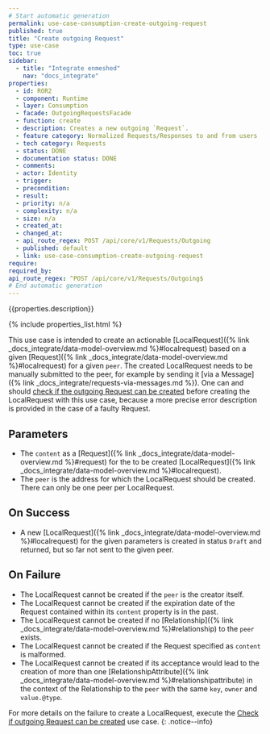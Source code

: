 ```yaml
---
# Start automatic generation
permalink: use-case-consumption-create-outgoing-request
published: true
title: "Create outgoing Request"
type: use-case
toc: true
sidebar:
  - title: "Integrate enmeshed"
    nav: "docs_integrate"
properties:
  - id: ROR2
  - component: Runtime
  - layer: Consumption
  - facade: OutgoingRequestsFacade
  - function: create
  - description: Creates a new outgoing `Request`.
  - feature category: Normalized Requests/Responses to and from users
  - tech category: Requests
  - status: DONE
  - documentation status: DONE
  - comments:
  - actor: Identity
  - trigger:
  - precondition:
  - result:
  - priority: n/a
  - complexity: n/a
  - size: n/a
  - created_at:
  - changed_at:
  - api_route_regex: POST /api/core/v1/Requests/Outgoing
  - published: default
  - link: use-case-consumption-create-outgoing-request
require:
required_by:
api_route_regex: ^POST /api/core/v1/Requests/Outgoing$
# End automatic generation
---
```


{{properties.description}}

{% include properties_list.html %}

This use case is intended to create an actionable [LocalRequest]({% link _docs_integrate/data-model-overview.md %}#localrequest) based on a given [Request]({% link _docs_integrate/data-model-overview.md %}#localrequest) for a given `peer`.
The created LocalRequest needs to be manually submitted to the peer, for example by sending it [via a Message]({% link _docs_integrate/requests-via-messages.md %}).
One can and should [check if the outgoing Request can be created](use-case-consumption-check-if-outgoing-request-can-be-created) before creating the LocalRequest with this use case, because a more precise error description is provided in the case of a faulty Request.

## Parameters

- The `content` as a [Request]({% link _docs_integrate/data-model-overview.md %}#request) for the to be created [LocalRequest]({% link _docs_integrate/data-model-overview.md %}#localrequest).
- The `peer` is the address for which the LocalRequest should be created. There can only be one peer per LocalRequest.

## On Success

- A new [LocalRequest]({% link _docs_integrate/data-model-overview.md %}#localrequest) for the given parameters is created in status `Draft` and returned, but so far not sent to the given peer.

## On Failure

- The LocalRequest cannot be created if the `peer` is the creator itself.
- The LocalRequest cannot be created if the expiration date of the Request contained within its `content` property is in the past.
- The LocalRequest cannot be created if no [Relationship]({% link _docs_integrate/data-model-overview.md %}#relationship) to the `peer` exists.
- The LocalRequest cannot be created if the Request specified as `content` is malformed.
- The LocalRequest cannot be created if its acceptance would lead to the creation of more than one [RelationshipAttribute]({% link _docs_integrate/data-model-overview.md %}#relationshipattribute) in the context of the Relationship to the `peer` with the same `key`, `owner` and `value.@type`.

For more details on the failure to create a LocalRequest, execute the [Check if outgoing Request can be created](use-case-consumption-check-if-outgoing-request-can-be-created) use case.
{: .notice--info}
